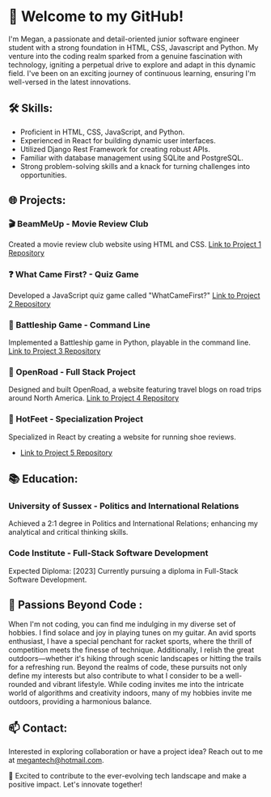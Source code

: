 # 🚀 Welcome to my GitHub!

I'm Megan, a passionate and detail-oriented junior software engineer student with a strong foundation in HTML, CSS, Javascript and Python. My venture into the coding realm sparked from a genuine fascination with technology, igniting a perpetual drive to explore and adapt in this dynamic field. I've been on an exciting journey of continuous learning, ensuring I'm well-versed in the latest innovations.

## 🛠️ Skills:

- Proficient in HTML, CSS, JavaScript, and Python.
- Experienced in React for building dynamic user interfaces.
- Utilized Django Rest Framework for creating robust APIs.
- Familiar with database management using SQLite and PostgreSQL.
- Strong problem-solving skills and a knack for turning challenges into opportunities.
  
## 🌐 Projects:

### 🎬 BeamMeUp - Movie Review Club

Created a movie review club website using HTML and CSS.
[Link to Project 1 Repository](https://github.com/Megwana/beammeup)

### ❓ What Came First? - Quiz Game

Developed a JavaScript quiz game called "WhatCameFirst?"
[Link to Project 2 Repository](https://github.com/Megwana/whatcamefirst)

### 🚢 Battleship Game - Command Line

Implemented a Battleship game in Python, playable in the command line.
[Link to Project 3 Repository](https://github.com/Megwana/battleship01)

### 🚗 OpenRoad - Full Stack Project

Designed and built OpenRoad, a website featuring travel blogs on road trips around North America.
[Link to Project 4 Repository](https://github.com/Megwana/open_road)

### 👟 HotFeet - Specialization Project

Specialized in React by creating a website for running shoe reviews.
- [Link to Project 5 Repository](https://github.com/Megwana/backend-hf)

## 📚 Education:

### University of Sussex - Politics and International Relations

Achieved a 2:1 degree in Politics and International Relations; enhancing my analytical and critical thinking skills.

### Code Institute - Full-Stack Software Development

Expected Diploma: [2023]
Currently pursuing a diploma in Full-Stack Software Development.

## 🌈 Passions Beyond Code :

When I'm not coding, you can find me indulging in my diverse set of hobbies. I find solace and joy in playing tunes on my guitar. An avid sports enthusiast, I have a special penchant for racket sports, where the thrill of competition meets the finesse of technique. Additionally, I relish the great outdoors—whether it's hiking through scenic landscapes or hitting the trails for a refreshing run. Beyond the realms of code, these pursuits not only define my interests but also contribute to what I consider to be a well-rounded and vibrant lifestyle. While coding invites me into the intricate world of algorithms and creativity indoors, many of my hobbies invite me outdoors, providing a harmonious balance.

## 📫 Contact:

Interested in exploring collaboration or have a project idea? Reach out to me at [megantech@hotmail.com](mailto:megantech@hotmail.com).

🚀 Excited to contribute to the ever-evolving tech landscape and make a positive impact. Let's innovate together!
